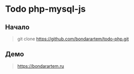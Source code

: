 # Todo php-mysql-js


## Начало

> git clone https://github.com/bondarartem/todo-php.git

## Демо

> https://bondarartem.ru